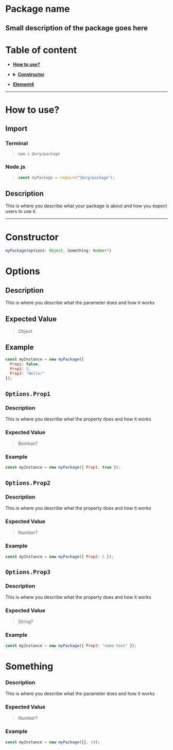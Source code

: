 # Package name

## Small description of the package goes here



# Table of content

* [**How to use?**](#how-to-use)
* <details><summary><a href="#constructor"><b>Constructor</b></a></summary>
  <p>

    * [**Options**](#options)
      * [**Prop1**](#options-prop1)  
      * [**Prop2**](#options-prop2)  
      * [**Prop3**](#options-prop3)
    * [**Something**](#something)

  </p>
</details>

* [**Element4**](#link)

---



# How to use?

## Import

### Terminal

> `npm i @org/package`

### Node.js

> ```js
> const myPackage = require("@org/package");
> ```

## Description

This is where you describe what your package is about and how you expect users to use it.

---



# Constructor

[//]: # (This is where you put in an example of the implementation of the constructor, types included)

```js
myPackage(options: Object, Something: Number?)
```

[//]: # (This is where you explain with more details each parameter... and their properties in the case of objects)

# Options

## Description

This is where you describe what the parameter does and how it works

## Expected Value

[//]: # (this is where you specify the value type/types expected by the parameter)

> Object

## Example

[//]: # (this is where you give a simple code example of the constructor with the parameter)

```js
const myInstance = new myPackage({
  Prop1: false, 
  Prop2: 3, 
  Prop3: "Hello!" 
});
```



<a id="options-prop1"></a>
## `Options.Prop1`

### Description

This is where you describe what the property does and how it works

### Expected Value

[//]: # (this is where you specify the value type/types expected by the property)

> Boolean?

### Example

[//]: # (this is where you give a simple code example of the constructor with the property)

```js
const myInstance = new myPackage({ Prop1: true });
```



<a id="options-prop2"></a>
## `Options.Prop2`

### Description

This is where you describe what the property does and how it works

### Expected Value

[//]: # (this is where you specify the value type/types expected by the property)

> Number?

### Example

[//]: # (this is where you give a simple code example of the constructor with the property)

```js
const myInstance = new myPackage({ Prop2: 5 });
```



<a id="options-prop3"></a>
## `Options.Prop3`

### Description

This is where you describe what the property does and how it works

### Expected Value

[//]: # (this is where you specify the value type/types expected by the property)

> String?

### Example

[//]: # (this is where you give a simple code example of the constructor with the property)

```js
const myInstance = new myPackage({ Prop3: "some text" });
```



# Something

### Description

This is where you describe what the parameter does and how it works

### Expected Value

[//]: # (this is where you specify the value type/types expected by the parameter)

> Number?

### Example

[//]: # (this is where you give a simple code example of the constructor with the parameter)

```js
const myInstance = new myPackage({}, 14);
```
